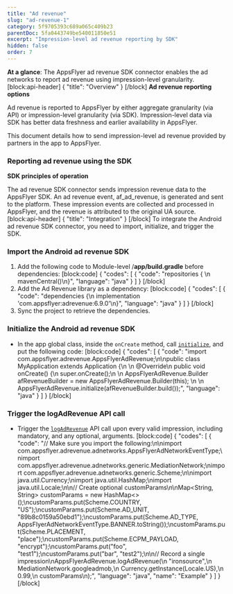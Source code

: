 ```yaml
---
title: "Ad revenue"
slug: "ad-revenue-1"
category: 5f9705393c689a065c409b23
parentDoc: 5fa0443749be540011850e51
excerpt: "Impression-level ad revenue reporting by SDK"
hidden: false
order: 7
---
```

**At a glance**: The AppsFlyer ad revenue SDK connector enables the ad networks to report ad revenue using impression-level granularity.
[block:api-header]
{
  "title": "Overview"
}
[/block]
**Ad revenue reporting options**

Ad revenue is reported to AppsFlyer by either aggregate granularity (via API) or impression-level granularity (via SDK). Impression-level data via SDK has better data freshness and earlier availability in AppsFlyer.

This document details how to send impression-level ad revenue provided by partners in the app to AppsFlyer. 

### Reporting ad revenue using the SDK

**SDK principles of operation**

The ad revenue SDK connector sends impression revenue data to the AppsFlyer SDK. An ad revenue event, af_ad_revenue, is generated and sent to the platform. These impression events are collected and processed in AppsFlyer, and the revenue is attributed to the original UA source.
[block:api-header]
{
  "title": "Integration"
}
[/block]
To integrate the Android ad revenue SDK connector, you need to import, initialize, and trigger the SDK.

### Import the Android ad revenue SDK

1. Add the following code to Module-level /**app/build.gradle** before dependencies:
[block:code]
{
  "codes": [
    {
      "code": "repositories { \n  mavenCentral()\n}",
      "language": "java"
    }
  ]
}
[/block]
2. Add the Ad Revenue library as a dependency:
[block:code]
{
  "codes": [
    {
      "code": "dependencies {\n    implementation 'com.appsflyer:adrevenue:6.9.0'\n}",
      "language": "java"
    }
  ]
}
[/block]
3. Sync the project to retrieve the dependencies.

### Initialize the Android ad revenue SDK

- In the app global class, inside the `onCreate` method, call [`initialize`](https://dev.appsflyer.com/hc/docs/appsflyeradrevenue#initaliaze), and put the following code:
[block:code]
{
  "codes": [
    {
      "code": "import com.appsflyer.adrevenue.AppsFlyerAdRevenue;\n\npublic class MyApplication extends Application {\n    \n    @Override\n    public void onCreate() {\n        super.onCreate();\n        \n        AppsFlyerAdRevenue.Builder afRevenueBuilder = new AppsFlyerAdRevenue.Builder(this);     \n        \n        AppsFlyerAdRevenue.initialize(afRevenueBuilder.build());",
      "language": "java"
    }
  ]
}
[/block]
### Trigger the logAdRevenue API call

- Trigger the [`logAdRevenue`](https://dev.appsflyer.com/hc/docs/appsflyeradrevenue#logadrevenue) API call upon every valid impression, including mandatory, and any optional, arguments.
[block:code]
{
  "codes": [
    {
      "code": "// Make sure you import the following:\n\nimport com.appsflyer.adrevenue.adnetworks.AppsFlyerAdNetworkEventType;\nimport com.appsflyer.adrevenue.adnetworks.generic.MediationNetwork;\nimport com.appsflyer.adrevenue.adnetworks.generic.Scheme;\n\nimport java.util.Currency;\nimport java.util.HashMap;\nimport java.util.Locale;\n\n// Create optional customParams\n\nMap<String, String> customParams = new HashMap<>();\ncustomParams.put(Scheme.COUNTRY, \"US\");\ncustomParams.put(Scheme.AD_UNIT, \"89b8c0159a50ebd1\");\ncustomParams.put(Scheme.AD_TYPE, AppsFlyerAdNetworkEventType.BANNER.toString());\ncustomParams.put(Scheme.PLACEMENT, \"place\");\ncustomParams.put(Scheme.ECPM_PAYLOAD, \"encrypt\");\ncustomParams.put(\"foo\", \"test1\");\ncustomParams.put(\"bar\", \"test2\");\n\n// Record a single impression\nAppsFlyerAdRevenue.logAdRevenue(\n        \"ironsource\",\n        MediationNetwork.googleadmob,\n        Currency.getInstance(Locale.US),\n        0.99,\n        customParams\n);",
      "language": "java",
      "name": "Example"
    }
  ]
}
[/block]